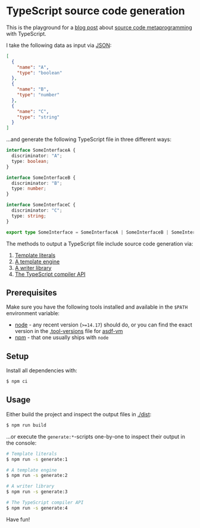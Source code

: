 # TypeScript source code generation

This is the playground for a [blog post](https://blog.whilenot.dev/posts/typescript-source-code-generation/) about [source code metaprogramming](https://en.wikipedia.org/wiki/Automatic_programming#Source-code_generation) with TypeScript.

I take the following data as input via [JSON](./data/input.json):

```json
[
  {
    "name": "A",
    "type": "boolean"
  },
  {
    "name": "B",
    "type": "number"
  },
  {
    "name": "C",
    "type": "string"
  }
]
```

...and generate the following TypeScript file in three different ways:

```typescript
interface SomeInterfaceA {
  discriminator: "A";
  type: boolean;
}

interface SomeInterfaceB {
  discriminator: "B";
  type: number;
}

interface SomeInterfaceC {
  discriminator: "C";
  type: string;
}

export type SomeInterface = SomeInterfaceA | SomeInterfaceB | SomeInterfaceC;
```

The methods to output a TypeScript file include source code generation via:

1. [Template literals](./src/1_template_literals.js)
1. [A template engine](./src/2_template_engine.js)
1. [A writer library](./src/3_writer_library.js)
1. [The TypeScript compiler API](./src/4_typescript_ast.js)

## Prerequisites

Make sure you have the following tools installed and available in the `$PATH` environment variable:

- [node](https://nodejs.org/dist/) - any recent version (`>=14.17`) should do, or you can find the exact version in the [.tool-versions](./.tool-versions) file for [asdf-vm](https://asdf-vm.com/guide/getting-started.html)
- [npm](https://www.npmjs.com/package/npm) - that one usually ships with `node`

## Setup

Install all dependencies with:

```bash
$ npm ci
```

## Usage

Either build the project and inspect the output files in [./dist](./dist):

```bash
$ npm run build
```

...or execute the `generate:*`-scripts one-by-one to inspect their output in the console:

```bash
# Template literals
$ npm run -s generate:1
```

```bash
# A template engine
$ npm run -s generate:2
```

```bash
# A writer library
$ npm run -s generate:3
```

```bash
# The TypeScript compiler API
$ npm run -s generate:4
```

Have fun!
